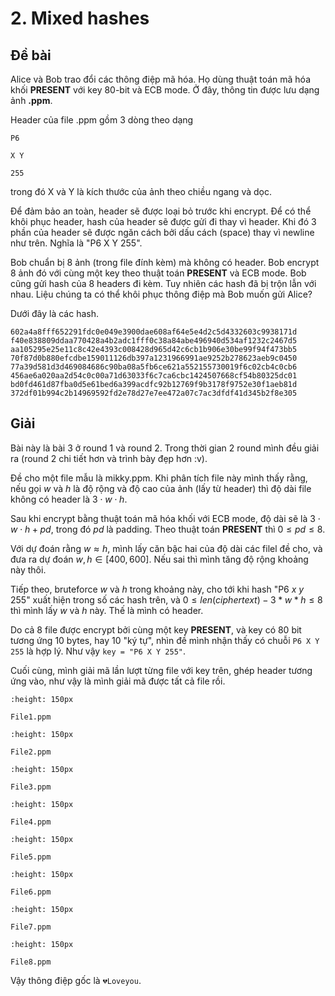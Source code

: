# 2. Mixed hashes

## Đề bài

Alice và Bob trao đổi các thông điệp mã hóa. Họ dùng thuật toán mã hóa khối **PRESENT** với key 80-bit và ECB mode. Ở đây, thông tin được lưu dạng ảnh **.ppm**.

Header của file .ppm gồm 3 dòng theo dạng

```
P6

X Y

255
```

trong đó X và Y là kích thước của ảnh theo chiều ngang và dọc.

Để đảm bảo an toàn, header sẽ được loại bỏ trước khi encrypt. Để có thể khôi phục header, hash của header sẽ được gửi đi thay vì header. Khi đó 3 phần của header sẽ được ngăn cách bởi dấu cách (space) thay vì newline như trên. Nghĩa là "P6 X Y 255".

Bob chuẩn bị 8 ảnh (trong file đính kèm) mà không có header. Bob encrypt 8 ảnh đó với cùng một key theo thuật toán **PRESENT** và ECB mode. Bob cũng gửi hash của 8 headers đi kèm. Tuy nhiên các hash đã bị trộn lẫn với nhau. Liệu chúng ta có thể khôi phục thông điệp mà Bob muốn gửi Alice?

Dưới đây là các hash.

```
602a4a8fff652291fdc0e049e3900dae608af64e5e4d2c5d4332603c9938171d
f40e838809ddaa770428a4b2adc1fff0c38a84abe496940d534af1232c2467d5
aa105295e25e11c8c42e4393c008428d965d42c6cb1b906e30be99f94f473bb5
70f87d0b880efcdbe159011126db397a1231966991ae9252b278623aeb9c0450
77a39d581d3d469084686c90ba08a5fb6ce621a552155730019f6c02cb4c0cb6
456ae6a020aa2d54c0c00a71d63033f6c7ca6cbc1424507668cf54b80325dc01
bd0fd461d87fba0d5e61bed6a399acdfc92b12769f9b3178f9752e30f1aeb81d
372df01b994c2b14969592fd2e78d27e7ee472a07c7ac3dfdf41d345b2f8e305
```

## Giải

Bài này là bài 3 ở round 1 và round 2. Trong thời gian 2 round mình đều giải ra (round 2 chi tiết hơn và trình bày đẹp hơn :v).

Đề cho một file mẫu là mikky.ppm. Khi phân tích file này mình thấy rằng, nếu gọi $w$ và $h$ là độ rộng và độ cao của ảnh (lấy từ header) thì độ dài file không có header là $3 \cdot w \cdot h$.

Sau khi encrypt bằng thuật toán mã hóa khối với ECB mode, độ dài sẽ là $3 \cdot w \cdot h + pd$, trong đó $pd$ là padding. Theo thuật toán **PRESENT** thì $0 \leqslant pd \leqslant 8$.

Với dự đoán rằng $w \approx h$, mình lấy căn bậc hai của độ dài các filel đề cho, và đưa ra dự đoán $w, h \in [400, 600]$. Nếu sai thì mình tăng độ rộng khoảng này thôi.

Tiếp theo, bruteforce $w$ và $h$ trong khoảng này, cho tới khi hash "P6 $x$ $y$ 255" xuất hiện trong số các hash trên, và $0 \leqslant len(ciphertext) - 3 * w * h \leqslant 8$ thì mình lấy $w$ và $h$ này. Thế là mình có header.

Do cả 8 file được encrypt bởi cùng một key **PRESENT**, và key có 80 bit tương ứng 10 bytes, hay 10 "ký tự", nhìn đề mình nhận thấy có chuỗi `P6 X Y 255` là hợp lý. Như vậy `key = "P6 X Y 255"`.

Cuối cùng, mình giải mã lần lượt từng file với key trên, ghép header tương ứng vào, như vậy là mình giải mã được tất cả file rồi.

```{figure} ./images/File1.png
:height: 150px

File1.ppm
```

```{figure} ./images/File2.png
:height: 150px

File2.ppm
```

```{figure} ./images/File3.png
:height: 150px

File3.ppm
```

```{figure} ./images/File4.png
:height: 150px

File4.ppm
```

```{figure} ./images/File5.png
:height: 150px

File5.ppm
```

```{figure} ./images/File6.png
:height: 150px

File6.ppm
```

```{figure} ./images/File7.png
:height: 150px

File7.ppm
```

```{figure} ./images/File8.png
:height: 150px

File8.ppm
```

Vậy thông điệp gốc là `💔Loveyou`.